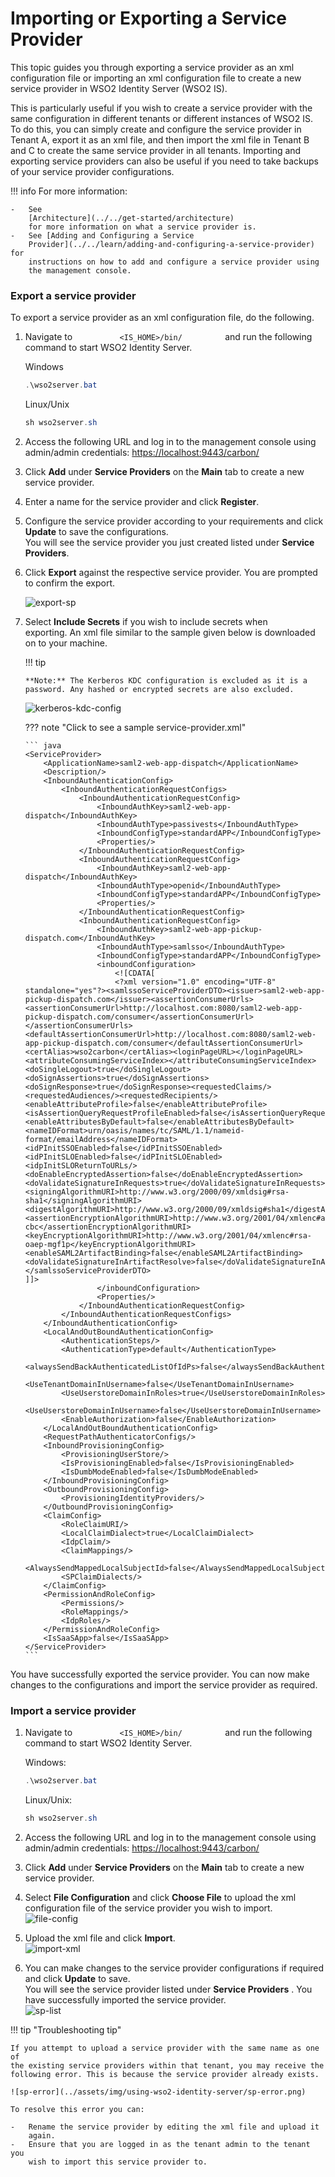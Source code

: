 # Importing or Exporting a Service Provider

This topic guides you through exporting a service provider as an xml
configuration file or importing an xml configuration file to create a
new service provider in WSO2 Identity Server (WSO2 IS).

This is particularly useful if you wish to create a service provider
with the same configuration in different tenants or different instances
of WSO2 IS. To do this, you can simply create and configure the service
provider in Tenant A, export it as an xml file, and then import the xml
file in Tenant B and C to create the same service provider in all
tenants. Importing and exporting service providers can also be useful if
you need to take backups of your service provider configurations.

!!! info 
    For more information:

    -   See
        [Architecture](../../get-started/architecture)
        for more information on what a service provider is.
    -   See [Adding and Configuring a Service
        Provider](../../learn/adding-and-configuring-a-service-provider) for
        instructions on how to add and configure a service provider using
        the management console.


### Export a service provider

To export a service provider as an xml configuration file, do the
following.

1.  Navigate to `           <IS_HOME>/bin/          ` and run the
    following command to start WSO2 Identity Server.

    Windows
    ``` java
    .\wso2server.bat
    ```

    Linux/Unix
    ``` java
    sh wso2server.sh
    ```

2.  Access the following URL and log in to the management console using
    admin/admin credentials: <https://localhost:9443/carbon/>

3.  Click **Add** under **Service Providers** on the **Main** tab to
    create a new service provider.
4.  Enter a name for the service provider and click **Register**.
5.  Configure the service provider according to your requirements and
    click **Update** to save the configurations.  
    You will see the service provider you just created listed under
    **Service Providers**.
6.  Click **Export** against the respective service provider. You are
    prompted to confirm the export.  

    ![export-sp](../assets/img/using-wso2-identity-server/export-sp.png)

7.  Select **Include Secrets** if you wish to include secrets when
    exporting. An xml file similar to the sample given below is
    downloaded on to your machine.

    !!! tip
    
        **Note:** The Kerberos KDC configuration is excluded as it is a
        password. Any hashed or encrypted secrets are also excluded.
    

    ![kerberos-kdc-config](../assets/img/using-wso2-identity-server/kerberos-kdc-config.png)

    ??? note "Click to see a sample service-provider.xml"

        ``` java
        <ServiceProvider>
            <ApplicationName>saml2-web-app-dispatch</ApplicationName>
            <Description/>
            <InboundAuthenticationConfig>
                <InboundAuthenticationRequestConfigs>
                    <InboundAuthenticationRequestConfig>
                        <InboundAuthKey>saml2-web-app-dispatch</InboundAuthKey>
                        <InboundAuthType>passivests</InboundAuthType>
                        <InboundConfigType>standardAPP</InboundConfigType>
                        <Properties/>
                    </InboundAuthenticationRequestConfig>
                    <InboundAuthenticationRequestConfig>
                        <InboundAuthKey>saml2-web-app-dispatch</InboundAuthKey>
                        <InboundAuthType>openid</InboundAuthType>
                        <InboundConfigType>standardAPP</InboundConfigType>
                        <Properties/>
                    </InboundAuthenticationRequestConfig>
                    <InboundAuthenticationRequestConfig>
                        <InboundAuthKey>saml2-web-app-pickup-dispatch.com</InboundAuthKey>
                        <InboundAuthType>samlsso</InboundAuthType>
                        <InboundConfigType>standardAPP</InboundConfigType>
                        <inboundConfiguration>
                            <![CDATA[
                            <?xml version="1.0" encoding="UTF-8" standalone="yes"?><samlssoServiceProviderDTO><issuer>saml2-web-app-pickup-dispatch.com</issuer><assertionConsumerUrls><assertionConsumerUrl>http://localhost.com:8080/saml2-web-app-pickup-dispatch.com/consumer</assertionConsumerUrl></assertionConsumerUrls><defaultAssertionConsumerUrl>http://localhost.com:8080/saml2-web-app-pickup-dispatch.com/consumer</defaultAssertionConsumerUrl><certAlias>wso2carbon</certAlias><loginPageURL></loginPageURL><attributeConsumingServiceIndex></attributeConsumingServiceIndex><doSingleLogout>true</doSingleLogout><doSignAssertions>true</doSignAssertions><doSignResponse>true</doSignResponse><requestedClaims/><requestedAudiences/><requestedRecipients/><enableAttributeProfile>false</enableAttributeProfile><isAssertionQueryRequestProfileEnabled>false</isAssertionQueryRequestProfileEnabled><enableAttributesByDefault>false</enableAttributesByDefault><nameIDFormat>urn/oasis/names/tc/SAML/1.1/nameid-format/emailAddress</nameIDFormat><idPInitSSOEnabled>false</idPInitSSOEnabled><idPInitSLOEnabled>false</idPInitSLOEnabled><idpInitSLOReturnToURLs/><doEnableEncryptedAssertion>false</doEnableEncryptedAssertion><doValidateSignatureInRequests>true</doValidateSignatureInRequests><signingAlgorithmURI>http://www.w3.org/2000/09/xmldsig#rsa-sha1</signingAlgorithmURI><digestAlgorithmURI>http://www.w3.org/2000/09/xmldsig#sha1</digestAlgorithmURI><assertionEncryptionAlgorithmURI>http://www.w3.org/2001/04/xmlenc#aes256-cbc</assertionEncryptionAlgorithmURI><keyEncryptionAlgorithmURI>http://www.w3.org/2001/04/xmlenc#rsa-oaep-mgf1p</keyEncryptionAlgorithmURI><enableSAML2ArtifactBinding>false</enableSAML2ArtifactBinding><doValidateSignatureInArtifactResolve>false</doValidateSignatureInArtifactResolve></samlssoServiceProviderDTO>
        ]]>
                        </inboundConfiguration>
                        <Properties/>
                    </InboundAuthenticationRequestConfig>
                </InboundAuthenticationRequestConfigs>
            </InboundAuthenticationConfig>
            <LocalAndOutBoundAuthenticationConfig>
                <AuthenticationSteps/>
                <AuthenticationType>default</AuthenticationType>
                <alwaysSendBackAuthenticatedListOfIdPs>false</alwaysSendBackAuthenticatedListOfIdPs>
                <UseTenantDomainInUsername>false</UseTenantDomainInUsername>
                <UseUserstoreDomainInRoles>true</UseUserstoreDomainInRoles>
                <UseUserstoreDomainInUsername>false</UseUserstoreDomainInUsername>
                <EnableAuthorization>false</EnableAuthorization>
            </LocalAndOutBoundAuthenticationConfig>
            <RequestPathAuthenticatorConfigs/>
            <InboundProvisioningConfig>
                <ProvisioningUserStore/>
                <IsProvisioningEnabled>false</IsProvisioningEnabled>
                <IsDumbModeEnabled>false</IsDumbModeEnabled>
            </InboundProvisioningConfig>
            <OutboundProvisioningConfig>
                <ProvisioningIdentityProviders/>
            </OutboundProvisioningConfig>
            <ClaimConfig>
                <RoleClaimURI/>
                <LocalClaimDialect>true</LocalClaimDialect>
                <IdpClaim/>
                <ClaimMappings/>
                <AlwaysSendMappedLocalSubjectId>false</AlwaysSendMappedLocalSubjectId>
                <SPClaimDialects/>
            </ClaimConfig>
            <PermissionAndRoleConfig>
                <Permissions/>
                <RoleMappings/>
                <IdpRoles/>
            </PermissionAndRoleConfig>
            <IsSaaSApp>false</IsSaaSApp>
        </ServiceProvider>
        ```

You have successfully exported the service provider. You can now make
changes to the configurations and import the service provider as
required.

### Import a service provider

1.  Navigate to `           <IS_HOME>/bin/          ` and run the
    following command to start WSO2 Identity Server.

    Windows:
    ``` java
    .\wso2server.bat
    ```
    Linux/Unix:
    ``` java
    sh wso2server.sh
    ```

2.  Access the following URL and log in to the management console using
    admin/admin credentials: <https://localhost:9443/carbon/>

3.  Click **Add** under **Service Providers** on the **Main** tab to
    create a new service provider.
4.  Select **File Configuration** and click **Choose File** to upload
    the xml configuration file of the service provider you wish to
    import.  
    ![file-config](../assets/img/using-wso2-identity-server/file-config.png)
5.  Upload the xml file and click **Import**.  
    ![import-xml](../assets/img/using-wso2-identity-server/import-xml.png)
6.  You can make changes to the service provider configurations if
    required and click **Update** to save.  
    You will see the service provider listed under **Service Providers**
    . You have successfully imported the service provider.  
    ![sp-list](../assets/img/using-wso2-identity-server/sp-list.png)

!!! tip "Troubleshooting tip"
    
    If you attempt to upload a service provider with the same name as one of
    the existing service providers within that tenant, you may receive the
    following error. This is because the service provider already exists.
    
    ![sp-error](../assets/img/using-wso2-identity-server/sp-error.png)
    
    To resolve this error you can:
    
    -   Rename the service provider by editing the xml file and upload it
        again.
    -   Ensure that you are logged in as the tenant admin to the tenant you
        wish to import this service provider to.
    
